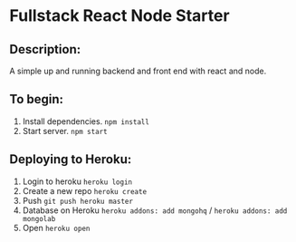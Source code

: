 # Fullstack React Node Starter

Description: 
------------
A simple up and running backend and front end with react and node.

To begin:
---------
1. Install dependencies.
`npm install`
2. Start server.
`npm start`

Deploying to Heroku:
--------------------
1. Login to heroku
`heroku login`
2. Create a new repo
`heroku create`
3. Push
`git push heroku master`
4. Database on Heroku
`heroku addons: add mongohq` / `heroku addons: add mongolab`
5. Open
`heroku open`